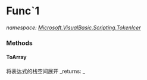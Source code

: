 ﻿
# Func`1
_namespace: [Microsoft.VisualBasic.Scripting.TokenIcer](N-Microsoft.VisualBasic.Scripting.TokenIcer.md)_



### Methods

#### ToArray
将表达式的栈空间展开
_returns: _



